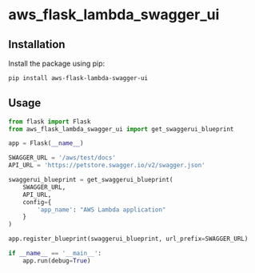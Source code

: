 # aws_flask_lambda_swagger_ui

## Installation

Install the package using pip:

```sh
pip install aws-flask-lambda-swagger-ui
```

## Usage

```python
from flask import Flask
from aws_flask_lambda_swagger_ui import get_swaggerui_blueprint

app = Flask(__name__)

SWAGGER_URL = '/aws/test/docs' 
API_URL = 'https://petstore.swagger.io/v2/swagger.json' 

swaggerui_blueprint = get_swaggerui_blueprint(
    SWAGGER_URL,  
    API_URL,
    config={  
        'app_name': "AWS Lambda application"
    }
)

app.register_blueprint(swaggerui_blueprint, url_prefix=SWAGGER_URL)

if __name__ == '__main__':
    app.run(debug=True)

```
